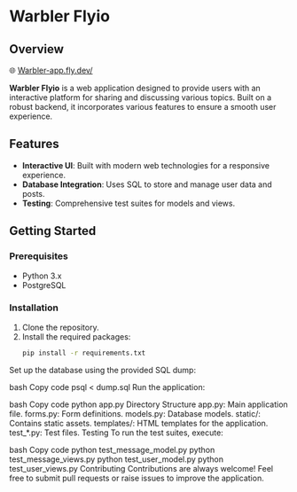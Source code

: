 # Warbler Flyio

## Overview

🌐 [Warbler-app.fly.dev/](https://https://warbler-app.fly.dev)

**Warbler Flyio** is a web application designed to provide users with an interactive platform for sharing and discussing various topics. Built on a robust backend, it incorporates various features to ensure a smooth user experience.

## Features
- **Interactive UI**: Built with modern web technologies for a responsive experience.
- **Database Integration**: Uses SQL to store and manage user data and posts.
- **Testing**: Comprehensive test suites for models and views.

## Getting Started

### Prerequisites
- Python 3.x
- PostgreSQL

### Installation
1. Clone the repository.
2. Install the required packages:
   ```bash
   pip install -r requirements.txt
Set up the database using the provided SQL dump:

bash
Copy code
psql < dump.sql
Run the application:

bash
Copy code
python app.py
Directory Structure
app.py: Main application file.
forms.py: Form definitions.
models.py: Database models.
static/: Contains static assets.
templates/: HTML templates for the application.
test_*.py: Test files.
Testing
To run the test suites, execute:

bash
Copy code
python test_message_model.py
python test_message_views.py
python test_user_model.py
python test_user_views.py
Contributing
Contributions are always welcome! Feel free to submit pull requests or raise issues to improve the application.
